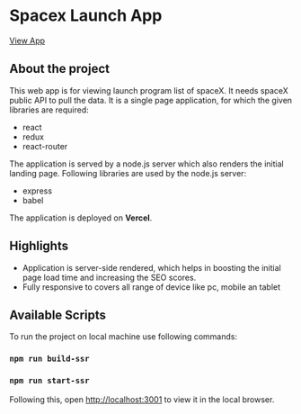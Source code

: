 # Spacex Launch App
[View App](https://spacex-launch.vercel.app/)

## About the project

This web app is for viewing launch program list of spaceX. It needs spaceX public API to pull the data.
It is a single page application, for which the given libraries are required:
+ react
+ redux
+ react-router

The application is served by a node.js server which also renders the initial landing page. Following libraries are used by the node.js server:
+ express
+ babel


The application is deployed on **Vercel**.

## Highlights
- Application is server-side rendered, which helps in boosting the initial page load time and increasing the SEO scores.
- Fully responsive to covers all range of device like pc, mobile an tablet


## Available Scripts

To run the project on local machine use following commands:

### `npm run build-ssr`
### `npm run start-ssr`


Following this, open [http://localhost:3001](http://localhost:3001) to view it in the local browser.
